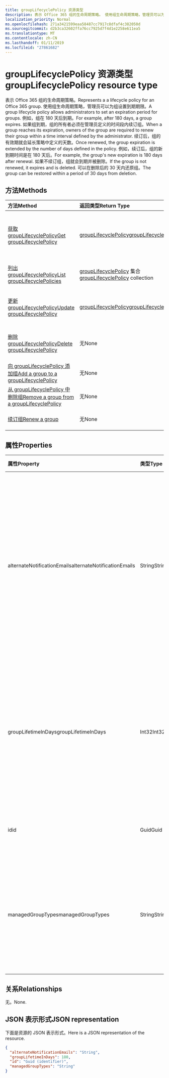 ```yaml
---
title: groupLifecyclePolicy 资源类型
description: 表示 Office 365 组的生命周期策略。 使用组生命周期策略，管理员可以为组设置到期期限。 例如，组在 180 天后到期。 如果组到期，组的所有者必须在管理员定义的时间段内续订组。 续订后，组的有效期就会延长策略中定义的天数。 例如，续订后，组的新到期时间是在 180 天后。 如果不续订组，组就会到期并被删除。 可以在删除后的 30 天内还原组。
localization_priority: Normal
ms.openlocfilehash: 271a3421599eaa58487cc7917c8dfaf4c382050d
ms.sourcegitcommit: d2b3ca32602ffa76cc7925d7f4d1e2258e611ea5
ms.translationtype: MT
ms.contentlocale: zh-CN
ms.lasthandoff: 01/11/2019
ms.locfileid: "27861682"
---
```

# <a name="grouplifecyclepolicy-resource-type"></a><span data-ttu-id="f4612-110">groupLifecyclePolicy 资源类型</span><span class="sxs-lookup"><span data-stu-id="f4612-110">groupLifecyclePolicy resource type</span></span>

<span data-ttu-id="f4612-111">表示 Office 365 组的生命周期策略。</span><span class="sxs-lookup"><span data-stu-id="f4612-111">Represents a a lifecycle policy for an Office 365 group.</span></span> <span data-ttu-id="f4612-112">使用组生命周期策略，管理员可以为组设置到期期限。</span><span class="sxs-lookup"><span data-stu-id="f4612-112">A group lifecycle policy allows administrators to set an expiration period for groups.</span></span> <span data-ttu-id="f4612-113">例如，组在 180 天后到期。</span><span class="sxs-lookup"><span data-stu-id="f4612-113">For example, after 180 days, a group expires.</span></span> <span data-ttu-id="f4612-114">如果组到期，组的所有者必须在管理员定义的时间段内续订组。</span><span class="sxs-lookup"><span data-stu-id="f4612-114">When a group reaches its expiration, owners of the group are required to renew their group within a time interval defined by the administrator.</span></span> <span data-ttu-id="f4612-115">续订后，组的有效期就会延长策略中定义的天数。</span><span class="sxs-lookup"><span data-stu-id="f4612-115">Once renewed, the group expiration is extended by the number of days defined in the policy.</span></span> <span data-ttu-id="f4612-116">例如，续订后，组的新到期时间是在 180 天后。</span><span class="sxs-lookup"><span data-stu-id="f4612-116">For example, the group's new expiration is 180 days after renewal.</span></span> <span data-ttu-id="f4612-117">如果不续订组，组就会到期并被删除。</span><span class="sxs-lookup"><span data-stu-id="f4612-117">If the group is not renewed, it expires and is deleted.</span></span> <span data-ttu-id="f4612-118">可以在删除后的 30 天内还原组。</span><span class="sxs-lookup"><span data-stu-id="f4612-118">The group can be restored within a period of 30 days from deletion.</span></span>

## <a name="methods"></a><span data-ttu-id="f4612-119">方法</span><span class="sxs-lookup"><span data-stu-id="f4612-119">Methods</span></span>

| <span data-ttu-id="f4612-120">方法</span><span class="sxs-lookup"><span data-stu-id="f4612-120">Method</span></span> | <span data-ttu-id="f4612-121">返回类型</span><span class="sxs-lookup"><span data-stu-id="f4612-121">Return Type</span></span> | <span data-ttu-id="f4612-122">说明</span><span class="sxs-lookup"><span data-stu-id="f4612-122">Description</span></span> |
|:---------------|:--------|:----------|
|[<span data-ttu-id="f4612-123">获取 groupLifecyclePolicy</span><span class="sxs-lookup"><span data-stu-id="f4612-123">Get groupLifecyclePolicy</span></span>](../api/grouplifecyclepolicy-get.md) | [<span data-ttu-id="f4612-124">groupLifecyclePolicy</span><span class="sxs-lookup"><span data-stu-id="f4612-124">groupLifecyclePolicy</span></span>](grouplifecyclepolicy.md) |<span data-ttu-id="f4612-125">读取 groupLifecyclePolicy 对象的属性和关系。</span><span class="sxs-lookup"><span data-stu-id="f4612-125">Read properties and relationships of a groupLifecyclePolicy object.</span></span>|
|[<span data-ttu-id="f4612-126">列出 groupLifecyclePolicy</span><span class="sxs-lookup"><span data-stu-id="f4612-126">List groupLifecyclePolicies</span></span>](../api/grouplifecyclepolicy-list.md) | <span data-ttu-id="f4612-127">[groupLifecyclePolicy](grouplifecyclepolicy.md) 集合</span><span class="sxs-lookup"><span data-stu-id="f4612-127">[groupLifecyclePolicy](grouplifecyclepolicy.md) collection</span></span> | <span data-ttu-id="f4612-128">列出所有 groupLifecyclePolicy。</span><span class="sxs-lookup"><span data-stu-id="f4612-128">List all the groupLifecyclePolicies.</span></span> |
|[<span data-ttu-id="f4612-129">更新 groupLifecyclePolicy</span><span class="sxs-lookup"><span data-stu-id="f4612-129">Update groupLifecyclePolicy</span></span>](../api/grouplifecyclepolicy-update.md) | [<span data-ttu-id="f4612-130">groupLifecyclePolicy</span><span class="sxs-lookup"><span data-stu-id="f4612-130">groupLifecyclePolicy</span></span>](grouplifecyclepolicy.md) | <span data-ttu-id="f4612-131">更新 groupLifecyclePolicy 对象。</span><span class="sxs-lookup"><span data-stu-id="f4612-131">Update a groupLifecyclePolicy object.</span></span> |
|[<span data-ttu-id="f4612-132">删除 groupLifecyclePolicy</span><span class="sxs-lookup"><span data-stu-id="f4612-132">Delete groupLifecyclePolicy</span></span>](../api/grouplifecyclepolicy-delete.md) | <span data-ttu-id="f4612-133">无</span><span class="sxs-lookup"><span data-stu-id="f4612-133">None</span></span> | <span data-ttu-id="f4612-134">删除 groupLifecyclePolicy 对象。</span><span class="sxs-lookup"><span data-stu-id="f4612-134">Delete a groupLifecyclePolicy object.</span></span> |
|[<span data-ttu-id="f4612-135">向 groupLifecyclePolicy 添加组</span><span class="sxs-lookup"><span data-stu-id="f4612-135">Add a group to a groupLifecyclePolicy</span></span>](../api/grouplifecyclepolicy-addgroup.md)|<span data-ttu-id="f4612-136">无</span><span class="sxs-lookup"><span data-stu-id="f4612-136">None</span></span>| <span data-ttu-id="f4612-137">向生命周期策略添加组</span><span class="sxs-lookup"><span data-stu-id="f4612-137">Add a group to a lifecycle policy</span></span> |
|[<span data-ttu-id="f4612-138">从 groupLifecyclePolicy 中删除组</span><span class="sxs-lookup"><span data-stu-id="f4612-138">Remove a group from a groupLifecyclePolicy</span></span>](../api/grouplifecyclepolicy-removegroup.md)|<span data-ttu-id="f4612-139">无</span><span class="sxs-lookup"><span data-stu-id="f4612-139">None</span></span>| <span data-ttu-id="f4612-140">从生命周期策略中删除组</span><span class="sxs-lookup"><span data-stu-id="f4612-140">Remove a group to a lifecycle policy.</span></span> |
|[<span data-ttu-id="f4612-141">续订组</span><span class="sxs-lookup"><span data-stu-id="f4612-141">Renew a group</span></span>](../api/grouplifecyclepolicy-renewgroup.md)|<span data-ttu-id="f4612-142">无</span><span class="sxs-lookup"><span data-stu-id="f4612-142">None</span></span>| <span data-ttu-id="f4612-143">续订组的到期日期。</span><span class="sxs-lookup"><span data-stu-id="f4612-143">Renew a group's expiration date.</span></span> |

## <a name="properties"></a><span data-ttu-id="f4612-144">属性</span><span class="sxs-lookup"><span data-stu-id="f4612-144">Properties</span></span>

| <span data-ttu-id="f4612-145">属性</span><span class="sxs-lookup"><span data-stu-id="f4612-145">Property</span></span> | <span data-ttu-id="f4612-146">类型</span><span class="sxs-lookup"><span data-stu-id="f4612-146">Type</span></span> | <span data-ttu-id="f4612-147">说明</span><span class="sxs-lookup"><span data-stu-id="f4612-147">Description</span></span> |
|:---------------|:--------|:----------|
|<span data-ttu-id="f4612-148">alternateNotificationEmails</span><span class="sxs-lookup"><span data-stu-id="f4612-148">alternateNotificationEmails</span></span>|<span data-ttu-id="f4612-149">String</span><span class="sxs-lookup"><span data-stu-id="f4612-149">String</span></span>| <span data-ttu-id="f4612-150">针对没有所有者的组向其发送通知的电子邮件地址列表。</span><span class="sxs-lookup"><span data-stu-id="f4612-150">List of email address to send notifications for groups without owners.</span></span> <span data-ttu-id="f4612-151">可以用分号隔开电子邮件地址，从而定义多个电子邮件地址。</span><span class="sxs-lookup"><span data-stu-id="f4612-151">Multiple email address can be defined by separating email address with a semicolon.</span></span> |
|<span data-ttu-id="f4612-152">groupLifetimeInDays</span><span class="sxs-lookup"><span data-stu-id="f4612-152">groupLifetimeInDays</span></span>|<span data-ttu-id="f4612-153">Int32</span><span class="sxs-lookup"><span data-stu-id="f4612-153">Int32</span></span>| <span data-ttu-id="f4612-154">还剩多少天组就到期且需要续订。</span><span class="sxs-lookup"><span data-stu-id="f4612-154">Number of days before a group expires and needs to be renewed.</span></span> <span data-ttu-id="f4612-155">续订后，组的有效期就会延长定义的天数。</span><span class="sxs-lookup"><span data-stu-id="f4612-155">Once renewed, the group expiration is extended by the number of days defined.</span></span> |
|<span data-ttu-id="f4612-156">id</span><span class="sxs-lookup"><span data-stu-id="f4612-156">id</span></span>|<span data-ttu-id="f4612-157">Guid</span><span class="sxs-lookup"><span data-stu-id="f4612-157">Guid</span></span>| <span data-ttu-id="f4612-158">策略的唯一标识符。</span><span class="sxs-lookup"><span data-stu-id="f4612-158">A unique identifier for a policy.</span></span> <span data-ttu-id="f4612-159">只读。</span><span class="sxs-lookup"><span data-stu-id="f4612-159">Read-only.</span></span>|
|<span data-ttu-id="f4612-160">managedGroupTypes</span><span class="sxs-lookup"><span data-stu-id="f4612-160">managedGroupTypes</span></span>|<span data-ttu-id="f4612-161">String</span><span class="sxs-lookup"><span data-stu-id="f4612-161">String</span></span>| <span data-ttu-id="f4612-162">到期策略适用的组类型。</span><span class="sxs-lookup"><span data-stu-id="f4612-162">The group type for which the expiration policy applies.</span></span> <span data-ttu-id="f4612-163">可取值为 **All**、**Selected** 或 **None**。</span><span class="sxs-lookup"><span data-stu-id="f4612-163">Possible values are **All**, **Selected** or **None**.</span></span> |

## <a name="relationships"></a><span data-ttu-id="f4612-164">关系</span><span class="sxs-lookup"><span data-stu-id="f4612-164">Relationships</span></span>

<span data-ttu-id="f4612-165">无。</span><span class="sxs-lookup"><span data-stu-id="f4612-165">None.</span></span>

## <a name="json-representation"></a><span data-ttu-id="f4612-166">JSON 表示形式</span><span class="sxs-lookup"><span data-stu-id="f4612-166">JSON representation</span></span>

<span data-ttu-id="f4612-167">下面是资源的 JSON 表示形式。</span><span class="sxs-lookup"><span data-stu-id="f4612-167">Here is a JSON representation of the resource.</span></span>

<!-- {
  "blockType": "resource",
  "optionalProperties": [

  ],
  "@odata.type": "microsoft.graph.groupLifecyclePolicy"
}-->

```json
{
  "alternateNotificationEmails": "String",
  "groupLifetimeInDays": 180,
  "id": "Guid (identifier)",
  "managedGroupTypes": "String"
}

```

<!-- uuid: 8fcb5dbc-d5aa-4681-8e31-b001d5168d79
2015-10-25 14:57:30 UTC -->
<!-- {
  "type": "#page.annotation",
  "description": "groupLifecyclePolicy resource",
  "keywords": "",
  "section": "documentation",
  "tocPath": ""
}-->
